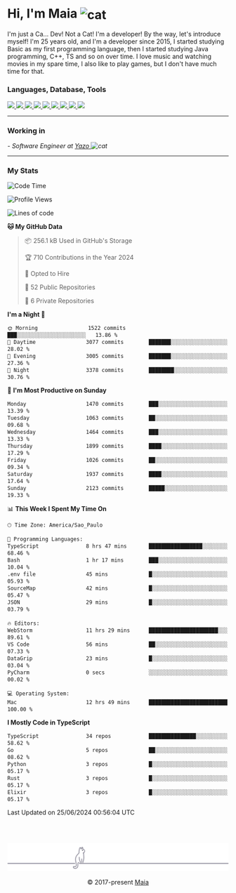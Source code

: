 <h1 align="left">Hi, I'm Maia 
<img src="https://emojis.slackmojis.com/emojis/images/1643509834/36299/black-cat.gif?1643509834" width="50" height="60" align="center"  alt="cat"/>
</h1>

I'm just a Ca... Dev! Not a Cat! I'm a developer! By the way, let's introduce myself!
I'm 25 years old, and I'm a developer since 2015, I started studying Basic as my first programming
language, then I started studying Java programming, C++, TS and so on over time.
I love music and watching movies in my spare time, I also like to play games, but I don't have much time for that.

<h3 align="left">Languages, Database, Tools</h3>
<p>
  <a href="https://www.typescriptlang.org">
    <img src="https://skillicons.dev/icons?i=ts" />
  </a>
  <a href="https://go.dev">
    <img src="https://skillicons.dev/icons?i=go" />
  </a>
  <a href="https://www.python.org">
    <img src="https://skillicons.dev/icons?i=python" />
  </a>
  <a href="https://gradle.org">
    <img src="https://skillicons.dev/icons?i=gradle" />
  </a>
  <a href="https://redis.io">
    <img src="https://skillicons.dev/icons?i=redis" />
  </a>
  <a href="https://www.mongodb.com">
    <img src="https://skillicons.dev/icons?i=mongodb" />
  </a>
  <a href="https://nodejs.org">
    <img src="https://skillicons.dev/icons?i=nodejs" />
  </a>
  <a href="https://www.javascript.com">
    <img src="https://skillicons.dev/icons?i=js" />
  </a>
  <a href="https://www.docker.com">
    <img src="https://skillicons.dev/icons?i=docker" />
  </a>
</p>

<hr/>

<h3>Working in</h3>

<p><em> - Software Engineer at <a href="[https://pdasolucoes.com.br](https://yazo.com.br/)">Yazo
</a><img src="https://media.giphy.com/media/WUlplcMpOCEmTGBtBW/giphy.gif" width="30" alt="cat"> 
</em></p>

<hr/>

### My Stats

<!--START_SECTION:waka-->
![Code Time](http://img.shields.io/badge/Code%20Time-4%2C359%20hrs%202%20mins-blue)

![Profile Views](http://img.shields.io/badge/Profile%20Views-2-blue)

![Lines of code](https://img.shields.io/badge/From%20Hello%20World%20I%27ve%20Written-3.4%20million%20lines%20of%20code-blue)

**🐱 My GitHub Data** 

> 📦 256.1 kB Used in GitHub's Storage 
 > 
> 🏆 710 Contributions in the Year 2024
 > 
> 💼 Opted to Hire
 > 
> 📜 52 Public Repositories 
 > 
> 🔑 6 Private Repositories 
 > 
**I'm a Night 🦉** 

```text
🌞 Morning                1522 commits        ███░░░░░░░░░░░░░░░░░░░░░░   13.86 % 
🌆 Daytime                3077 commits        ███████░░░░░░░░░░░░░░░░░░   28.02 % 
🌃 Evening                3005 commits        ███████░░░░░░░░░░░░░░░░░░   27.36 % 
🌙 Night                  3378 commits        ████████░░░░░░░░░░░░░░░░░   30.76 % 
```
📅 **I'm Most Productive on Sunday** 

```text
Monday                   1470 commits        ███░░░░░░░░░░░░░░░░░░░░░░   13.39 % 
Tuesday                  1063 commits        ██░░░░░░░░░░░░░░░░░░░░░░░   09.68 % 
Wednesday                1464 commits        ███░░░░░░░░░░░░░░░░░░░░░░   13.33 % 
Thursday                 1899 commits        ████░░░░░░░░░░░░░░░░░░░░░   17.29 % 
Friday                   1026 commits        ██░░░░░░░░░░░░░░░░░░░░░░░   09.34 % 
Saturday                 1937 commits        ████░░░░░░░░░░░░░░░░░░░░░   17.64 % 
Sunday                   2123 commits        █████░░░░░░░░░░░░░░░░░░░░   19.33 % 
```


📊 **This Week I Spent My Time On** 

```text
🕑︎ Time Zone: America/Sao_Paulo

💬 Programming Languages: 
TypeScript               8 hrs 47 mins       █████████████████░░░░░░░░   68.46 % 
Bash                     1 hr 17 mins        ███░░░░░░░░░░░░░░░░░░░░░░   10.04 % 
.env file                45 mins             █░░░░░░░░░░░░░░░░░░░░░░░░   05.93 % 
SourceMap                42 mins             █░░░░░░░░░░░░░░░░░░░░░░░░   05.47 % 
JSON                     29 mins             █░░░░░░░░░░░░░░░░░░░░░░░░   03.79 % 

🔥 Editors: 
WebStorm                 11 hrs 29 mins      ██████████████████████░░░   89.61 % 
VS Code                  56 mins             ██░░░░░░░░░░░░░░░░░░░░░░░   07.33 % 
DataGrip                 23 mins             █░░░░░░░░░░░░░░░░░░░░░░░░   03.04 % 
PyCharm                  0 secs              ░░░░░░░░░░░░░░░░░░░░░░░░░   00.02 % 

💻 Operating System: 
Mac                      12 hrs 49 mins      █████████████████████████   100.00 % 
```

**I Mostly Code in TypeScript** 

```text
TypeScript               34 repos            ███████████████░░░░░░░░░░   58.62 % 
Go                       5 repos             ██░░░░░░░░░░░░░░░░░░░░░░░   08.62 % 
Python                   3 repos             █░░░░░░░░░░░░░░░░░░░░░░░░   05.17 % 
Rust                     3 repos             █░░░░░░░░░░░░░░░░░░░░░░░░   05.17 % 
Elixir                   3 repos             █░░░░░░░░░░░░░░░░░░░░░░░░   05.17 % 
```




 Last Updated on 25/06/2024 00:56:04 UTC
<!--END_SECTION:waka-->


<br/>
<br/>

<p align="center"><img src="https://raw.githubusercontent.com/gabrielmaialva33/gabrielmaialva33/master/assets/gray0_ctp_on_line.svg?sanitize=true" /></p>
<p align="center">&copy; 2017-present <a href="https://github.com/gabrielmaialva33/" target="_blank">Maia</a>

